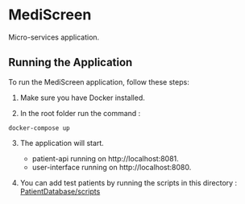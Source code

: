 # MediScreen

Micro-services application. 

## Running the Application

To run the MediScreen application, follow these steps:

1. Make sure you have Docker installed.

2. In the root folder run the command :
```
docker-compose up
```
3. The application will start.
	- patient-api running on http://localhost:8081.
	- user-interface running on http://localhost:8080.

4. You can add test patients by running the scripts in this directory :
[PatientDatabase/scripts](PatientDatabase/scripts)